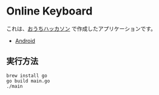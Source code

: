 # Online Keyboard
これは、[おうちハッカソン](https://connpass.com/event/174573/) で作成したアプリケーションです。

* [Android](https://github.com/Mori-Atsushi/home-hackathon-android)

## 実行方法
```
brew install go
go build main.go
./main
```
